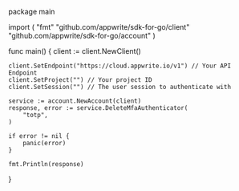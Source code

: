 package main

import (
    "fmt"
    "github.com/appwrite/sdk-for-go/client"
    "github.com/appwrite/sdk-for-go/account"
)

func main() {
    client := client.NewClient()

    client.SetEndpoint("https://cloud.appwrite.io/v1") // Your API Endpoint
    client.SetProject("") // Your project ID
    client.SetSession("") // The user session to authenticate with

    service := account.NewAccount(client)
    response, error := service.DeleteMfaAuthenticator(
        "totp",
    )

    if error != nil {
        panic(error)
    }

    fmt.Println(response)
}

